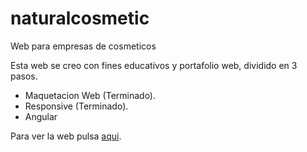 # naturalcosmetic

Web para empresas de cosmeticos

Esta web se creo con fines educativos y portafolio web, dividido en 3 pasos.

- Maquetacion Web (Terminado).
- Responsive (Terminado).
- Angular

Para ver la web pulsa [aqui](https://naturalcosmetic.netlify.app/).
